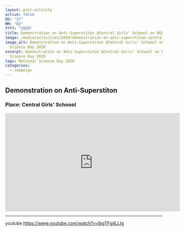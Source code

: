 ```yaml
---
layout: post-activity
active: false
DD: "27"
MM: "02"
YYYY: "2020"
title: Demonstration on Anti-Superstiton @Central Girls' Schoool on NSD2020
image: /media/activities/2020/demonstration-on-anti-superstiton-central-girls-schoool-on-nsd2020/national-science-day-2020-central-girls-school.jpg
image_alt: Demonstration on Anti-Superstiton @Central Girls' Schoool on National
  Science Day 2020
excerpt: Demonstration on Anti-Superstiton @Central Girls' Schoool on National
  Science Day 2020
tags: National Science Day 2020
categories:
  - campeign
---
```

## **Demonstration on Anti-Superstiton**

### Place: Central Girls' Schoool

<iframe width="560" height="315" src="https://www.youtube-nocookie.com/embed/wmWo2bKp8f0?start=8" frameborder="0" allow="accelerometer; autoplay; encrypted-media; gyroscope; picture-in-picture" allowfullscreen></iframe>

<hr>

youtube https://www.youtube.com/watch?v=lbgTFg4LLtg